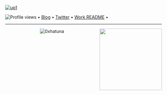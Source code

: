<!--<h3 align="center">![image](https://user-images.githubusercontent.com/68894302/124265367-c8130d80-db5f-11eb-86d7-5c144c75c96d.jpg)
</h3> -->
[![up1](https://user-images.githubusercontent.com/68894302/124266585-5f2c9500-db61-11eb-93d8-acbd66875248.jpg)](https://github.com/14601?tab=repositories)

<p align="left">
  <img src="https://github.com/14601" alt="Profile views"> •  
  <a href="https://updating.com/">Blog</a> •
  <a href="https://twitter.com/intent/follow?screen_name=h4ktun4&tw_p=followbutton">Twitter</a> •
  <a href="https://github.com/14601/14601#readme">Work README</a> •
</p>

---

<a href="https://myoctocat.dev/@14601/octocat">
  <img align="right" src="https://user-images.githubusercontent.com/68894302/124269073-99e3fc80-db64-11eb-9d24-db8f21f89ac5.png" width=200 />
</a> 

<p align="center"> <img src="https://github-readme-stats.vercel.app/api?username=0xhatuna&show_icons=true&theme=cobalt" alt="0xhatuna" /> </p>





